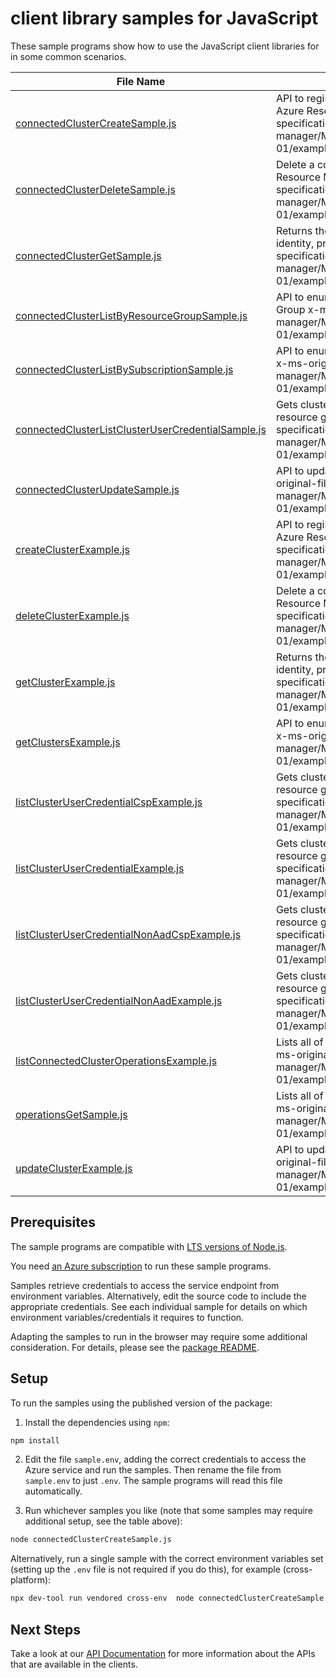 # client library samples for JavaScript

These sample programs show how to use the JavaScript client libraries for in some common scenarios.

| **File Name**                                                                                         | **Description**                                                                                                                                                                                                                                                                |
| ----------------------------------------------------------------------------------------------------- | ------------------------------------------------------------------------------------------------------------------------------------------------------------------------------------------------------------------------------------------------------------------------------ |
| [connectedClusterCreateSample.js][connectedclustercreatesample]                                       | API to register a new Kubernetes cluster and create a tracked resource in Azure Resource Manager (ARM). x-ms-original-file: specification/hybridkubernetes/resource-manager/Microsoft.Kubernetes/stable/2021-10-01/examples/CreateClusterExample.json                          |
| [connectedClusterDeleteSample.js][connectedclusterdeletesample]                                       | Delete a connected cluster, removing the tracked resource in Azure Resource Manager (ARM). x-ms-original-file: specification/hybridkubernetes/resource-manager/Microsoft.Kubernetes/stable/2021-10-01/examples/DeleteClusterExample.json                                       |
| [connectedClusterGetSample.js][connectedclustergetsample]                                             | Returns the properties of the specified connected cluster, including name, identity, properties, and additional cluster details. x-ms-original-file: specification/hybridkubernetes/resource-manager/Microsoft.Kubernetes/stable/2021-10-01/examples/GetClusterExample.json    |
| [connectedClusterListByResourceGroupSample.js][connectedclusterlistbyresourcegroupsample]             | API to enumerate registered connected K8s clusters under a Resource Group x-ms-original-file: specification/hybridkubernetes/resource-manager/Microsoft.Kubernetes/stable/2021-10-01/examples/GetClustersByResourceGroupExample.json                                           |
| [connectedClusterListBySubscriptionSample.js][connectedclusterlistbysubscriptionsample]               | API to enumerate registered connected K8s clusters under a Subscription x-ms-original-file: specification/hybridkubernetes/resource-manager/Microsoft.Kubernetes/stable/2021-10-01/examples/GetClustersBySubscriptionExample.json                                              |
| [connectedClusterListClusterUserCredentialSample.js][connectedclusterlistclusterusercredentialsample] | Gets cluster user credentials of the connected cluster with a specified resource group and name. x-ms-original-file: specification/hybridkubernetes/resource-manager/Microsoft.Kubernetes/stable/2021-10-01/examples/ConnectedClustersListClusterCredentialResultHPAAD.json    |
| [connectedClusterUpdateSample.js][connectedclusterupdatesample]                                       | API to update certain properties of the connected cluster resource x-ms-original-file: specification/hybridkubernetes/resource-manager/Microsoft.Kubernetes/stable/2021-10-01/examples/UpdateClusterExample.json                                                               |
| [createClusterExample.js][createclusterexample]                                                       | API to register a new Kubernetes cluster and create a tracked resource in Azure Resource Manager (ARM). x-ms-original-file: specification/hybridkubernetes/resource-manager/Microsoft.Kubernetes/stable/2021-10-01/examples/CreateClusterExample.json                          |
| [deleteClusterExample.js][deleteclusterexample]                                                       | Delete a connected cluster, removing the tracked resource in Azure Resource Manager (ARM). x-ms-original-file: specification/hybridkubernetes/resource-manager/Microsoft.Kubernetes/stable/2021-10-01/examples/DeleteClusterExample.json                                       |
| [getClusterExample.js][getclusterexample]                                                             | Returns the properties of the specified connected cluster, including name, identity, properties, and additional cluster details. x-ms-original-file: specification/hybridkubernetes/resource-manager/Microsoft.Kubernetes/stable/2021-10-01/examples/GetClusterExample.json    |
| [getClustersExample.js][getclustersexample]                                                           | API to enumerate registered connected K8s clusters under a Subscription x-ms-original-file: specification/hybridkubernetes/resource-manager/Microsoft.Kubernetes/stable/2021-10-01/examples/GetClustersBySubscriptionExample.json                                              |
| [listClusterUserCredentialCspExample.js][listclusterusercredentialcspexample]                         | Gets cluster user credentials of the connected cluster with a specified resource group and name. x-ms-original-file: specification/hybridkubernetes/resource-manager/Microsoft.Kubernetes/stable/2021-10-01/examples/ConnectedClustersListClusterCredentialResultHPAAD.json    |
| [listClusterUserCredentialExample.js][listclusterusercredentialexample]                               | Gets cluster user credentials of the connected cluster with a specified resource group and name. x-ms-original-file: specification/hybridkubernetes/resource-manager/Microsoft.Kubernetes/stable/2021-10-01/examples/ConnectedClustersListClusterCredentialResultCSPAAD.json   |
| [listClusterUserCredentialNonAadCspExample.js][listclusterusercredentialnonaadcspexample]             | Gets cluster user credentials of the connected cluster with a specified resource group and name. x-ms-original-file: specification/hybridkubernetes/resource-manager/Microsoft.Kubernetes/stable/2021-10-01/examples/ConnectedClustersListClusterCredentialResultHPToken.json  |
| [listClusterUserCredentialNonAadExample.js][listclusterusercredentialnonaadexample]                   | Gets cluster user credentials of the connected cluster with a specified resource group and name. x-ms-original-file: specification/hybridkubernetes/resource-manager/Microsoft.Kubernetes/stable/2021-10-01/examples/ConnectedClustersListClusterCredentialResultCSPToken.json |
| [listConnectedClusterOperationsExample.js][listconnectedclusteroperationsexample]                     | Lists all of the available API operations for Connected Cluster resource. x-ms-original-file: specification/hybridkubernetes/resource-manager/Microsoft.Kubernetes/stable/2021-10-01/examples/ListConnectedClusterOperationsExample.json                                       |
| [operationsGetSample.js][operationsgetsample]                                                         | Lists all of the available API operations for Connected Cluster resource. x-ms-original-file: specification/hybridkubernetes/resource-manager/Microsoft.Kubernetes/stable/2021-10-01/examples/ListConnectedClusterOperationsExample.json                                       |
| [updateClusterExample.js][updateclusterexample]                                                       | API to update certain properties of the connected cluster resource x-ms-original-file: specification/hybridkubernetes/resource-manager/Microsoft.Kubernetes/stable/2021-10-01/examples/UpdateClusterExample.json                                                               |

## Prerequisites

The sample programs are compatible with [LTS versions of Node.js](https://github.com/nodejs/release#release-schedule).

You need [an Azure subscription][freesub] to run these sample programs.

Samples retrieve credentials to access the service endpoint from environment variables. Alternatively, edit the source code to include the appropriate credentials. See each individual sample for details on which environment variables/credentials it requires to function.

Adapting the samples to run in the browser may require some additional consideration. For details, please see the [package README][package].

## Setup

To run the samples using the published version of the package:

1. Install the dependencies using `npm`:

```bash
npm install
```

2. Edit the file `sample.env`, adding the correct credentials to access the Azure service and run the samples. Then rename the file from `sample.env` to just `.env`. The sample programs will read this file automatically.

3. Run whichever samples you like (note that some samples may require additional setup, see the table above):

```bash
node connectedClusterCreateSample.js
```

Alternatively, run a single sample with the correct environment variables set (setting up the `.env` file is not required if you do this), for example (cross-platform):

```bash
npx dev-tool run vendored cross-env  node connectedClusterCreateSample.js
```

## Next Steps

Take a look at our [API Documentation][apiref] for more information about the APIs that are available in the clients.

[connectedclustercreatesample]: https://github.com/Azure/azure-sdk-for-js/blob/main/sdk/hybridkubernetes/arm-hybridkubernetes/samples/v2/javascript/connectedClusterCreateSample.js
[connectedclusterdeletesample]: https://github.com/Azure/azure-sdk-for-js/blob/main/sdk/hybridkubernetes/arm-hybridkubernetes/samples/v2/javascript/connectedClusterDeleteSample.js
[connectedclustergetsample]: https://github.com/Azure/azure-sdk-for-js/blob/main/sdk/hybridkubernetes/arm-hybridkubernetes/samples/v2/javascript/connectedClusterGetSample.js
[connectedclusterlistbyresourcegroupsample]: https://github.com/Azure/azure-sdk-for-js/blob/main/sdk/hybridkubernetes/arm-hybridkubernetes/samples/v2/javascript/connectedClusterListByResourceGroupSample.js
[connectedclusterlistbysubscriptionsample]: https://github.com/Azure/azure-sdk-for-js/blob/main/sdk/hybridkubernetes/arm-hybridkubernetes/samples/v2/javascript/connectedClusterListBySubscriptionSample.js
[connectedclusterlistclusterusercredentialsample]: https://github.com/Azure/azure-sdk-for-js/blob/main/sdk/hybridkubernetes/arm-hybridkubernetes/samples/v2/javascript/connectedClusterListClusterUserCredentialSample.js
[connectedclusterupdatesample]: https://github.com/Azure/azure-sdk-for-js/blob/main/sdk/hybridkubernetes/arm-hybridkubernetes/samples/v2/javascript/connectedClusterUpdateSample.js
[createclusterexample]: https://github.com/Azure/azure-sdk-for-js/blob/main/sdk/hybridkubernetes/arm-hybridkubernetes/samples/v2/javascript/createClusterExample.js
[deleteclusterexample]: https://github.com/Azure/azure-sdk-for-js/blob/main/sdk/hybridkubernetes/arm-hybridkubernetes/samples/v2/javascript/deleteClusterExample.js
[getclusterexample]: https://github.com/Azure/azure-sdk-for-js/blob/main/sdk/hybridkubernetes/arm-hybridkubernetes/samples/v2/javascript/getClusterExample.js
[getclustersexample]: https://github.com/Azure/azure-sdk-for-js/blob/main/sdk/hybridkubernetes/arm-hybridkubernetes/samples/v2/javascript/getClustersExample.js
[listclusterusercredentialcspexample]: https://github.com/Azure/azure-sdk-for-js/blob/main/sdk/hybridkubernetes/arm-hybridkubernetes/samples/v2/javascript/listClusterUserCredentialCspExample.js
[listclusterusercredentialexample]: https://github.com/Azure/azure-sdk-for-js/blob/main/sdk/hybridkubernetes/arm-hybridkubernetes/samples/v2/javascript/listClusterUserCredentialExample.js
[listclusterusercredentialnonaadcspexample]: https://github.com/Azure/azure-sdk-for-js/blob/main/sdk/hybridkubernetes/arm-hybridkubernetes/samples/v2/javascript/listClusterUserCredentialNonAadCspExample.js
[listclusterusercredentialnonaadexample]: https://github.com/Azure/azure-sdk-for-js/blob/main/sdk/hybridkubernetes/arm-hybridkubernetes/samples/v2/javascript/listClusterUserCredentialNonAadExample.js
[listconnectedclusteroperationsexample]: https://github.com/Azure/azure-sdk-for-js/blob/main/sdk/hybridkubernetes/arm-hybridkubernetes/samples/v2/javascript/listConnectedClusterOperationsExample.js
[operationsgetsample]: https://github.com/Azure/azure-sdk-for-js/blob/main/sdk/hybridkubernetes/arm-hybridkubernetes/samples/v2/javascript/operationsGetSample.js
[updateclusterexample]: https://github.com/Azure/azure-sdk-for-js/blob/main/sdk/hybridkubernetes/arm-hybridkubernetes/samples/v2/javascript/updateClusterExample.js
[apiref]: https://docs.microsoft.com/javascript/api/@azure/arm-hybridkubernetes?view=azure-node-preview
[freesub]: https://azure.microsoft.com/free/
[package]: https://github.com/Azure/azure-sdk-for-js/tree/main/sdk/hybridkubernetes/arm-hybridkubernetes/README.md
